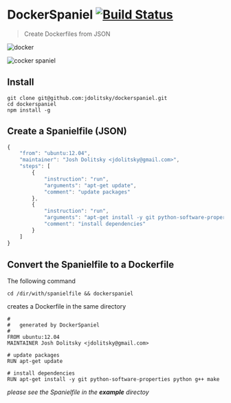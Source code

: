 # DockerSpaniel [![Build Status](https://travis-ci.org/jdolitsky/dockerspaniel.svg?branch=master)](https://travis-ci.org/jdolitsky/dockerspaniel)
> Create Dockerfiles from JSON

![docker](http://upload.wikimedia.org/wikipedia/commons/7/79/Docker_%28container_engine%29_logo.png)

![cocker spaniel](http://upload.wikimedia.org/wikipedia/en/thumb/0/07/Home_cocker_spaniel.jpg/160px-Home_cocker_spaniel.jpg)

## Install

```
git clone git@github.com:jdolitsky/dockerspaniel.git
cd dockerspaniel
npm install -g
```

## Create a Spanielfile (JSON)

```javascript
{
    "from": "ubuntu:12.04",
    "maintainer": "Josh Dolitsky <jdolitsky@gmail.com>",
    "steps": [
        {
            "instruction": "run",
            "arguments": "apt-get update",
            "comment": "update packages"
        },
        {
            "instruction": "run",
            "arguments": "apt-get install -y git python-software-properties python g++ make",
            "comment": "install dependencies"
        }
    ]
}
```

## Convert the Spanielfile to a Dockerfile

The following command

```
cd /dir/with/spanielfile && dockerspaniel
```

creates a Dockerfile in the same directory

```
#
#   generated by DockerSpaniel
#
FROM ubuntu:12.04
MAINTAINER Josh Dolitsky <jdolitsky@gmail.com>

# update packages
RUN apt-get update

# install dependencies
RUN apt-get install -y git python-software-properties python g++ make
```

*please see the Spanielfile in the __example__ directoy*
